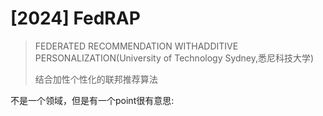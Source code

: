 # [2024] FedRAP

> FEDERATED RECOMMENDATION WITHADDITIVE PERSONALIZATION(University of Technology Sydney,悉尼科技大学)
>
> 结合加性个性化的联邦推荐算法


不是一个领域，但是有一个point很有意思:


